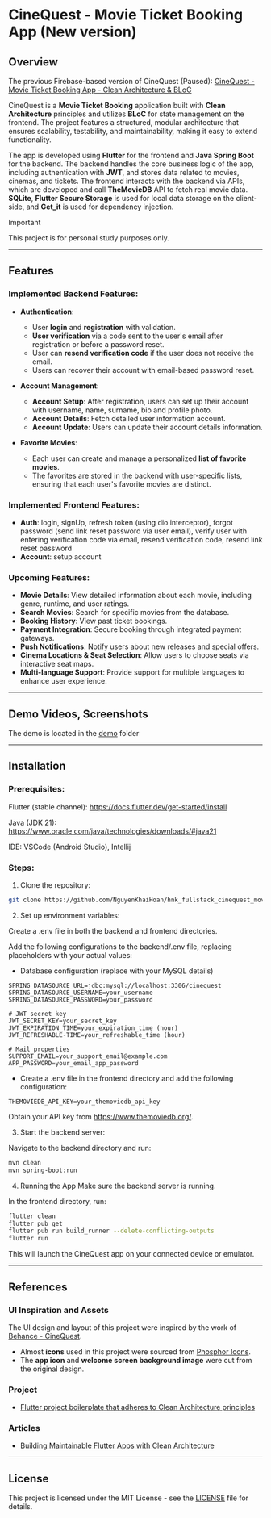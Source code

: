 # CineQuest - Movie Ticket Booking App (New version)

## Overview

The previous Firebase-based version of CineQuest (Paused): [CineQuest - Movie Ticket Booking App - Clean Architecture & BLoC](https://github.com/NguyenKhaiHoan/hnk_cinequest_movie)

CineQuest is a **Movie Ticket Booking** application built with **Clean Architecture** principles and utilizes **BLoC** for state management on the frontend. The project features a structured, modular architecture that ensures scalability, testability, and maintainability, making it easy to extend functionality.

The app is developed using **Flutter** for the frontend and **Java Spring Boot** for the backend. The backend handles the core business logic of the app, including authentication with **JWT**, and stores data related to movies, cinemas, and tickets. The frontend interacts with the backend via APIs, which are developed and call **TheMovieDB** API to fetch real movie data. **SQLite**, **Flutter Secure Storage** is used for local data storage on the client-side, and **Get_it** is used for dependency injection.

> [!IMPORTANT]
> This project is for personal study purposes only.

---

## Features

### Implemented Backend Features:

- **Authentication**:

  - User **login** and **registration** with validation.
  - **User verification** via a code sent to the user's email after registration or before a password reset.
  - User can **resend verification code** if the user does not receive the email.
  - Users can recover their account with email-based password reset.

- **Account Management**:

  - **Account Setup**: After registration, users can set up their account with username, name, surname, bio and profile photo.
  - **Account Details**: Fetch detailed user information account.
  - **Account Update**: Users can update their account details information.

- **Favorite Movies**:
  - Each user can create and manage a personalized **list of favorite movies**.
  - The favorites are stored in the backend with user-specific lists, ensuring that each user's favorite movies are distinct.

### Implemented Frontend Features:

- **Auth**: login, signUp, refresh token (using dio interceptor), forgot password (send link reset password via user email), verify user with entering verification code via email, resend verification code, resend link reset password
- **Account**: setup account

### Upcoming Features:

- **Movie Details**: View detailed information about each movie, including genre, runtime, and user ratings.
- **Search Movies**: Search for specific movies from the database.
- **Booking History**: View past ticket bookings.
- **Payment Integration**: Secure booking through integrated payment gateways.
- **Push Notifications**: Notify users about new releases and special offers.
- **Cinema Locations & Seat Selection**: Allow users to choose seats via interactive seat maps.
- **Multi-language Support**: Provide support for multiple languages to enhance user experience.

---

## Demo Videos, Screenshots

The demo is located in the [demo](frontend/assets/demos/) folder

---

## Installation

### Prerequisites:

Flutter (stable channel): https://docs.flutter.dev/get-started/install

Java (JDK 21): https://www.oracle.com/java/technologies/downloads/#java21

IDE: VSCode (Android Studio), Intellij

### Steps:

1. Clone the repository:

```bash
git clone https://github.com/NguyenKhaiHoan/hnk_fullstack_cinequest_movie_booking_app
```

2. Set up environment variables:

Create a .env file in both the backend and frontend directories.

Add the following configurations to the backend/.env file, replacing placeholders with your actual values:

- Database configuration (replace with your MySQL details)

```
SPRING_DATASOURCE_URL=jdbc:mysql://localhost:3306/cinequest
SPRING_DATASOURCE_USERNAME=your_username
SPRING_DATASOURCE_PASSWORD=your_password

# JWT secret key
JWT_SECRET_KEY=your_secret_key
JWT_EXPIRATION_TIME=your_expiration_time (hour)
JWT_REFRESHABLE-TIME=your_refreshable_time (hour)

# Mail properties
SUPPORT_EMAIL=your_support_email@example.com
APP_PASSWORD=your_email_app_password
```

- Create a .env file in the frontend directory and add the following configuration:

```
THEMOVIEDB_API_KEY=your_themoviedb_api_key
```

Obtain your API key from https://www.themoviedb.org/.

3. Start the backend server:

Navigate to the backend directory and run:

```bash
mvn clean
mvn spring-boot:run
```

4. Running the App
   Make sure the backend server is running.

In the frontend directory, run:

```bash
flutter clean
flutter pub get
flutter pub run build_runner --delete-conflicting-outputs
flutter run
```

This will launch the CineQuest app on your connected device or emulator.

---

## References

### UI Inspiration and Assets

The UI design and layout of this project were inspired by the work of [Behance - CineQuest](https://www.behance.net/gallery/173303277/CineQuest?tracking_source=search_projects_appreciations|movie+ui+mobile+app&l=510).

- Almost **icons** used in this project were sourced from [Phosphor Icons](https://phosphoricons.com/).
- The **app icon** and **welcome screen background image** were cut from the original design.

### Project

- [Flutter project boilerplate that adheres to Clean Architecture principles](https://github.com/V0-MVP/flutter-bloc-clean-architecture-boilerplate)

### Articles

- [Building Maintainable Flutter Apps with Clean Architecture](https://medium.com/@mvpcatalyst/building-maintainable-flutter-apps-with-clean-architecture-991305ec1744)

---

## License

This project is licensed under the MIT License - see the [LICENSE](LICENSE) file for details.
